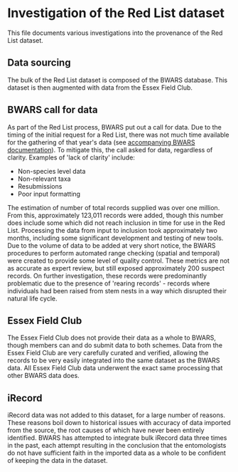 # Investigation of the Red List dataset
This file documents various investigations into the provenance of the Red List dataset.

## Data sourcing
The bulk of the Red List dataset is composed of the BWARS database. This dataset is then augmented with data from the Essex Field Club.

## BWARS call for data
As part of the Red List process, BWARS put out a call for data. Due to the timing of the initial request for a Red List, there was not much time available for the gathering of that year's data (see [accompanying BWARS documentation](./bwars.md)). To mitigate this, the call asked for data, regardless of clarity. Examples of 'lack of clarity' include:

- Non-species level data
- Non-relevant taxa
- Resubmissions
- Poor input formatting

The estimation of number of total records supplied was over one million. From this, approximately 123,011 records were added, though this number does include some which did not reach inclusion in time for use in the Red List. Processing the data from input to inclusion took approximately two months, including some significant development and testing of new tools. Due to the volume of data to be added at very short notice, the BWARS procedures to perform automated range checking (spatial and temporal) were created to provide some level of quality control. These metrics are not as accurate as expert review, but still exposed approximately 200 suspect records. On further investigation, these records were predominantly problematic due to the presence of 'rearing records' - records where individuals had been raised from stem nests in a way which disrupted their natural life cycle.

## Essex Field Club
The Essex Field Club does not provide their data as a whole to BWARS, though members can and do submit data to both schemes. Data from the Essex Field Club are very carefully curated and verified, allowing the records to be very easily integrated into the same dataset as the BWARS data. All Essex Field Club data underwent the exact same processing that other BWARS data does.

## iRecord
iRecord data was not added to this dataset, for a large number of reasons. These reasons boil down to historical issues with accuracy of data imported from the source, the root causes of which have never been entirely identified. BWARS has attempted to integrate bulk iRecord data three times in the past, each attempt resulting in the conclusion that the entomologists do not have sufficient faith in the imported data as a whole to be confident of keeping the data in the dataset.